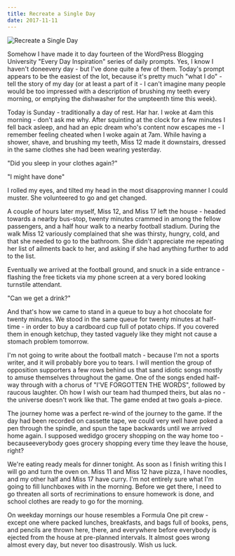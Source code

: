 ```yaml
---
title: Recreate a Single Day
date: 2017-11-11
---
```


![Recreate a Single Day](https://source.unsplash.com/Pll7AP6NFpY/1600x900)

Somehow I have made it to day fourteen of the WordPress Blogging University "Every Day Inspiration" series of daily prompts. Yes, I know I haven't doneevery  day - but I've done quite a few of them. Today's prompt appears to be the easiest of the lot, because it's pretty much "what I do" - tell the story of my day (or at least a part of it - I can't imagine many people would be too impressed with a description of brushing my teeth every morning, or emptying the dishwasher for the umpteenth time this week).

Today is Sunday - traditionally a day of rest. Har har. I woke at 4am this morning - don't ask me why. After squinting at the clock for a few minutes I fell back asleep, and had an epic dream who's content now escapes me - I remember feeling cheated when I woke again at 7am. While having a shower, shave, and brushing my teeth, Miss 12 made it downstairs, dressed in the same clothes she had been wearing yesterday.

"Did you sleep in your clothes again?"

"I might have done"

I rolled my eyes, and tilted my head in the most disapproving manner I could muster. She volunteered to go and get changed.

A couple of hours later myself, Miss 12, and Miss 17 left the house - headed towards a nearby bus-stop, twenty minutes crammed in among the fellow passengers, and a half hour walk to a nearby football stadium. During the walk Miss 12 variously complained that she was thirsty, hungry, cold, and that she needed to go to the bathroom. She didn't appreciate me repeating her list of ailments back to her, and asking if she had anything further to add to the list.

Eventually we arrived at the football ground, and snuck in a side entrance - flashing the free tickets via my phone screen at a very bored looking turnstile attendant.

"Can we get a drink?"

And that's how we came to stand in a queue to buy a hot chocolate for twenty minutes. We stood in the same queue for twenty minutes at half-time - in order to buy a cardboard cup full of potato chips. If you covered them in enough ketchup, they tasted vaguely like they might not cause a stomach problem tomorrow.

I'm not going to write about the football match - because I'm not a sports writer, and it will probably bore you to tears. I will mention the group of opposition supporters a few rows behind us that sand idiotic songs mostly to amuse themselves throughout the game. One of the songs ended half-way through with a chorus of "I'VE FORGOTTEN THE WORDS", followed by raucous laughter. Oh how I wish our team had thumped theirs, but alas no - the universe doesn't work like that. The game ended at two goals a-piece.

The journey home was a perfect re-wind of the journey to the game. If the day had been recorded on cassette tape, we could very well have poked a pen through the spindle, and spun the tape backwards until we arrived home again. I supposed wedidgo grocery shopping on the way home too - becauseeverybody goes grocery shopping every time they leave the house, right?

We're eating ready meals for dinner tonight. As soon as I finish writing this I will go and turn the oven on. Miss 11 and Miss 12 have pizza, I have noodles, and my other half and Miss 17 have curry. I'm not entirely sure what I'm going to fill lunchboxes with in the morning. Before we get there, I need to go threaten all sorts of recriminations to ensure homework is done, and school clothes are ready to go for the morning.

On weekday mornings our house resembles a Formula One pit crew - except one where packed lunches, breakfasts, and bags full of books, pens, and pencils are thrown here, there, and everywhere before everybody is ejected from the house at pre-planned intervals. It almost goes wrong almost every day, but never too disastrously. Wish us luck.